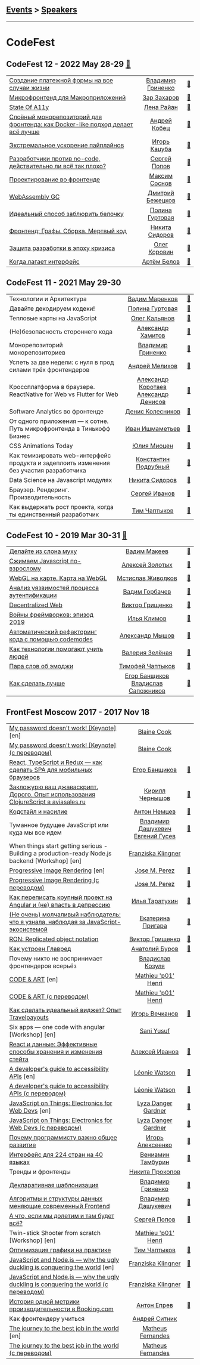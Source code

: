 ## [Events](../README.md) > [Speakers](../speakers.md)
---

# CodeFest

## CodeFest 12 - 2022 May 28-29 [:movie_camera:](https://www.youtube.com/playlist?list=PL8761XQAJnra2OI2zSXwiymJrCDqehhxG)
| | | |
| --- | :---: | --- |
| [Создание платежной формы на все случаи жизни](https://youtu.be/Qu6SHBgW9tE)  |  [Владимир Гриненко](../../speakers/Владимир%20Гриненко.md)  | [:notebook:](https://disk.yandex.ru/d/-qk1BPGpxItKhw)   |
| [Микрофронтенд для Макроприложений](https://youtu.be/Vr2EI6mJM-8?list=PL8761XQAJnra2OI2zSXwiymJrCDqehhxG)  |  [Зар Захаров](../../speakers/Зар%20Захаров.md)  | [:notebook:](https://disk.yandex.ru/d/Zt-GjT5avEfmsg)   |
| [State Of A11y](https://youtu.be/Pnsg1uobLYc)  |  [Лена Райан](../../speakers/Лена%20Райан.md)  | [:notebook:](https://disk.yandex.ru/d/meon1ysSm1zLAQ)   |
| [Слоёный монорепозиторий для фронтенда: как Docker-like подход делает всё лучше](https://youtu.be/tpoZP---L7k)  |  [Андрей Кобец](../../speakers/Андрей%20Кобец.md)  | [:notebook:](https://disk.yandex.ru/i/_E19EMpeF7-K_A)   |
| [Экстремальное ускорение пайплайнов](https://youtu.be/j0OhmZeAoKQ)  |  [Игорь Кацуба](../../speakers/Игорь%20Кацуба.md)  | [:notebook:](https://disk.yandex.ru/d/Xwc1BMeSLGHNHA)   |
| [Разработчики против no-code, действительно ли всё так плохо?](https://youtu.be/j8vlEfacv8U)  |  [Сергей Попов](../../speakers/Сергей%20Попов.md)  | [:notebook:](https://disk.yandex.ru/i/e671g88VSz9aIg)   |
| [Проектирование во фронтенде](https://youtu.be/MGL-v1EVcZI)  |  [Максим Соснов](../../speakers/Максим%20Соснов.md)  | [:notebook:](https://disk.yandex.ru/d/cWaufpLKr7fSLg)   |
| [WebAssembly GC](https://youtu.be/EYe_fESV3KY)  |  [Дмитрий Бежецков](../../speakers/Дмитрий%20Бежецков.md)  | [:notebook:](https://disk.yandex.ru/i/MOxbflpttQdVow)   |
| [Идеальный способ заблюрить белочку](https://youtu.be/Y9aux_0AZZA)  |  [Полина Гуртовая](../../speakers/Полина%20Гуртовая.md)  | [:notebook:](https://disk.yandex.ru/d/oZ42dWdM3mRh4A)   |
| [Фронтенд: Графы. Сборка. Мертвый код](https://youtu.be/YxTo8-kiX8c)  |  [Никита Сидоров](../../speakers/Никита%20Сидоров.md)  | [:notebook:](https://disk.yandex.ru/d/G92WiQs51_a6JQ)   |
| [Защита разработки в эпоху кризиса](https://youtu.be/_8dbwhhxhiE)  |  [Олег Коровин](../../speakers/Олег%20Коровин.md)  | [:notebook:](https://disk.yandex.ru/d/whiH1qUoVQ2jnA)   |
| [Когда лагает интерфейс](https://youtu.be/6H7R7g8aLBo)  |  [Артём Белов](../../speakers/Артём%20Белов.md)  | [:notebook:](https://disk.yandex.ru/i/oNw-NCL0cgFbzg)   |
## CodeFest 11 - 2021 May 29-30 
| | | |
| --- | :---: | --- |
| Технологии и Архитектура  |  [Вадим Маренков](../../speakers/Вадим%20Маренков.md)  | [:notebook:](https://disk.yandex.ru/i/r2iE8bezrA3Q8w)   |
| Давайте декодируем кодеки!  |  [Полина Гуртовая](../../speakers/Полина%20Гуртовая.md)  | [:notebook:](https://disk.yandex.ru/d/zOyljBzUM3DpXA)   |
| Тепловые карты на JavaScript  |  [Олег Кальянов](../../speakers/Олег%20Кальянов.md)  | [:notebook:](https://disk.yandex.ru/i/A0Y3JhGMK32csg)   |
| (Не)безопасность стороннего кода  |  [Александр Хамитов](../../speakers/Александр%20Хамитов.md)  | [:notebook:](https://disk.yandex.ru/i/voSuySLeXE_hfg)   |
| Монорепозиторий монорепозиториев  |  [Владимир Гриненко](../../speakers/Владимир%20Гриненко.md)  | [:notebook:](https://disk.yandex.ru/d/QWFzl3znuXBd9w)   |
| Успеть за две недели: с нуля в прод силами трёх фронтендеров  |  [Андрей Мелихов](../../speakers/Андрей%20Мелихов.md)  | [:notebook:](https://disk.yandex.ru/d/Q4PUeI6qcVqYRA)   |
| Кроссплатформа в браузере. ReactNative for Web vs Flutter for Web  |  [Александр Коротаев](../../speakers/Александр%20Коротаев.md)  [Александр Денисов](../../speakers/Александр%20Денисов.md)  | [:notebook:](https://disk.yandex.ru/d/_gzxa97IqxTagw)   |
| Software Analytics во фронтенде  |  [Денис Колесников](../../speakers/Денис%20Колесников.md)  | [:notebook:](https://disk.yandex.ru/i/VoHIuMNz9ul1OA)   |
| От одного приложения — к сотне. Путь микрофронтенда в Тинькофф Бизнес  |  [Иван Ишмаметьев](../../speakers/Иван%20Ишмаметьев.md)  | [:notebook:](https://disk.yandex.ru/i/1lJiMz0IqI2nvw)   |
| CSS Animations Today  |  [Юлия Миоцен](../../speakers/Юлия%20Миоцен.md)  | [:notebook:](https://disk.yandex.ru/i/sEPik5hikciq0A)   |
| Как темизировать web-интерфейс продукта и задеплоить изменения без участия разработчика  |  [Константин Подрубный](../../speakers/Константин%20Подрубный.md)  | [:notebook:](https://disk.yandex.ru/i/tvudb8XNmqeKkQ)   |
| Data Science на Javascript модулях  |  [Никита Сидоров](../../speakers/Никита%20Сидоров.md)  | [:notebook:](https://disk.yandex.ru/d/2RDQXw6a6yWQhg)   |
| Браузер. Рендеринг. Производительность  |  [Сергей Иванов](../../speakers/Сергей%20Иванов.md)  | [:notebook:](https://disk.yandex.ru/i/4oqmmU6hTVOTWg)   |
| Как выдержать рост проекта, когда ты единственный разработчик  |  [Тим Чаптыков](../../speakers/Тим%20Чаптыков.md)  | [:notebook:](https://disk.yandex.ru/d/VuYZA0MWWLr9Lg)   |
## CodeFest 10 - 2019 Mar 30-31 [:movie_camera:](https://www.youtube.com/playlist?list=PL8761XQAJnrZZ2IB-VIvbuCpQxp890Gns)
| | | |
| --- | :---: | --- |
| [Делайте из слона муху](https://youtu.be/3xxaVa2QMP0)  |  [Вадим Макеев](../../speakers/Вадим%20Макеев.md)  | [:notebook:](https://speakerdeck.com/codefest/codefest-2019-vadim-makieiev-html-academy-dielaitie-iz-slona-mukhu)   |
| [Сжимаем Javascript по-взрослому](https://youtu.be/feptFoey_bU)  |  [Алексей Золотых](../../speakers/Алексей%20Золотых.md)  | [:notebook:](https://speakerdeck.com/codefest/codefest-2019-alieksiei-zolotykh-infobip-szhimaiem-javascript-po-vzroslomu)   |
| [WebGL на карте. Карта на WebGL](https://youtu.be/57ghglfohmk)  |  [Мстислав Живодков](../../speakers/Мстислав%20Живодков.md)  | [:notebook:](https://speakerdeck.com/codefest/codefest-2019-mstislav-zhivodkov-2gis-webgl-na-kartie-karta-na-webgl)   |
| [Анализ уязвимостей процесса аутентификации](https://youtu.be/__-NRORYk2s)  |  [Вадим Горбачев](../../speakers/Вадим%20Горбачев.md)  | [:notebook:](https://speakerdeck.com/codefest/codefest-2019-vadim-gorbachiev-openway-analiz-uiazvimostiei-protsiessa-autientifikatsii)   |
| [Decentralized Web](https://youtu.be/CrH-bhk2G68)  |  [Виктор Грищенко](../../speakers/Виктор%20Грищенко.md)  | [:notebook:](https://speakerdeck.com/codefest/codefest-2019-viktor-grishchienko-decentralized-web)   |
| [Войны фреймворков: эпизод 2019](https://youtu.be/BbQgYGWP0tI)  |  [Илья Климов](../../speakers/Илья%20Климов.md)  | [:notebook:](https://speakerdeck.com/codefest/codefest-2019-il-ia-klimov-gitlab-voiny-frieimvorkov-epizod-2019)   |
| [Автоматический рефакторинг кода с помощью codemodes](https://youtu.be/mEOc436lbUw)  |  [Александр Мышов](../../speakers/Александр%20Мышов.md)  | [:notebook:](https://speakerdeck.com/codefest/codefest-2019-alieksandr-myshov-iandieks-avtomatichieskii-riefaktoringh-koda-s-pomoshch-iu-codemodes)   |
| [Как технологии помогают учить людей](https://youtu.be/7V35KQHRoGs)  |  [Валерия Зелёная](../../speakers/Валерия%20Зелёная.md)  | [:notebook:](https://speakerdeck.com/codefest/codefest-2019-valieriia-zielionaia-html-academy-kak-tiekhnologhii-pomoghaiut-uchit-liudiei)   |
| [Пара слов об эмоджи](https://youtu.be/Y13CtEcjCF4)  |  [Тимофей Чаптыков](../../speakers/Тимофей%20Чаптыков.md)  | [:notebook:](https://speakerdeck.com/codefest/codefest-2019-timofiei-chaptykov-vkontaktie-para-slov-ob-emodzhi)   |
| [Как сделать лучше](https://youtu.be/8R2vliBijiY)  |  [Егор Банщиков](../../speakers/Егор%20Банщиков.md)  [Владислав Сапожников](../../speakers/Владислав%20Сапожников.md)  | [:notebook:](https://speakerdeck.com/codefest/codefest-2019-ieghor-banshchikov-vladislav-sapozhnikov-2gis-kak-sdielat-luchshie)   |
## FrontFest Moscow 2017 - 2017 Nov 18 
| | | |
| --- | :---: | --- |
| [My password doesn&#39;t work! [Keynote]](https://youtu.be/w_earklcNAY) [en] |  [Blaine Cook](../../speakers/Blaine%20Cook.md)  |    |
| [My password doesn&#39;t work! [Keynote] (с переводом)](https://youtu.be/R27XeMIVbms)  |  [Blaine Cook](../../speakers/Blaine%20Cook.md)  |    |
| [React, TypeScript и Redux — как сделать SPA для мобильных браузеров](https://youtu.be/aURhA1Ckykc)  |  [Егор Банщиков](../../speakers/Егор%20Банщиков.md)  | [:notebook:](https://speakerdeck.com/frontfest/ieghor-banshchikov)   |
| [Закложурю ваш джаваскрипт. Дорого. Опыт использования ClojureScript в aviasales.ru](https://youtu.be/AWH3JF9Klsg)  |  [Кирилл Чернышов](../../speakers/Кирилл%20Чернышов.md)  | [:notebook:](https://speakerdeck.com/frontfest/kirill-chiernyshiev)   |
| [Кодстайл и насилие](https://youtu.be/HZF3XRNOpGo)  |  [Антон Немцев](../../speakers/Антон%20Немцев.md)  | [:notebook:](https://silentimp.github.io/codeStyleAndViolenceRu)   |
| Туманное будущее JavaScript или куда мы все идем  |  [Владимир Дашукевич](../../speakers/Владимир%20Дашукевич.md)  [Евгений Гусев](../../speakers/Евгений%20Гусев.md)  | [:notebook:](https://speakerdeck.com/frontfest/vladimir-dashukievich-kvartirnik)   |
| When things start getting serious - Building a production-ready Node.js backend [Workshop] [en] |  [Franziska Klingner](../../speakers/Franziska%20Klingner.md)  |    |
| [Progressive Image Rendering](https://www.youtube.com/watch?v=rmq1iEKsmBc) [en] |  [Jose M. Perez](../../speakers/Jose%20M.%20Perez.md)  | [:notebook:](https://speakerdeck.com/frontfest/jose-m-perez)   |
| [Progressive Image Rendering (с переводом)](https://youtu.be/xxh6mk60RDo)  |  [Jose M. Perez](../../speakers/Jose%20M.%20Perez.md)  | [:notebook:](https://speakerdeck.com/frontfest/jose-m-perez)   |
| [Как переписать крупный проект на Angular и (не) впасть в депрессию](https://youtu.be/9NYeqai1z7Q)  |  [Илья Таратухин](../../speakers/Илья%20Таратухин.md)  | [:notebook:](https://ilfa.github.io/angular_mistakes)   |
| [(Не очень) молчаливый наблюдатель: что я узнала, наблюдая за JavaScript-экосистемой](https://youtu.be/1fDrqaaXekA)  |  [Екатерина Пригара](../../speakers/Екатерина%20Пригара.md)  | [:notebook:](https://speakerdeck.com/frontfest/iekatierina-prighara)   |
| [RON: Replicated object notation](https://youtu.be/QFWZlfSChoY)  |  [Виктор Грищенко](../../speakers/Виктор%20Грищенко.md)  | [:notebook:](https://speakerdeck.com/frontfest/viktor-grishchienko)   |
| [Как устроен Главред](https://youtu.be/HTzoQBPltY8)  |  [Анатолий Буров](../../speakers/Анатолий%20Буров.md)  | [:notebook:](https://speakerdeck.com/frontfest/anatolii-burov)   |
| Почему никто не воспринимает фронтендеров всерьёз  |  [Владислав Козуля](../../speakers/Владислав%20Козуля.md)  |    |
| [CODE &amp; ART](https://youtu.be/ukrsIDd-4us) [en] |  [Mathieu &#39;p01&#39; Henri](../../speakers/Mathieu%20'p01'%20Henri.md)  |    |
| [CODE &amp; ART (с переводом)](https://youtu.be/SMAadnnxqzo)  |  [Mathieu &#39;p01&#39; Henri](../../speakers/Mathieu%20'p01'%20Henri.md)  |    |
| [Как сделать идеальный виджет? Опыт Travelpayouts](https://youtu.be/1Y-xHRItboE)  |  [Игорь Вечканов](../../speakers/Игорь%20Вечканов.md)  | [:notebook:](https://speakerdeck.com/frontfest/ighor-viechkanov)   |
| Six apps — one code with angular [Workshop] [en] |  [Sani Yusuf](../../speakers/Sani%20Yusuf.md)  |    |
| [React и данные: Эффективные способы хранения и изменения стейта](https://youtu.be/6m950Hqr_eI)  |  [Алексей Иванов](../../speakers/Алексей%20Иванов.md)  | [:notebook:](https://speakerdeck.com/frontfest/alieksiei-ivanov)   |
| [A developer&#39;s guide to accessibility APIs](https://youtu.be/KBMUoA3OEYY) [en] |  [Léonie Watson](../../speakers/Léonie%20Watson.md)  | [:notebook:](https://speakerdeck.com/frontfest/leonie-watson)   |
| [A developer&#39;s guide to accessibility APIs (с переводом)](https://www.youtube.com/watch?v=k7Uty2M7y1k)  |  [Léonie Watson](../../speakers/Léonie%20Watson.md)  | [:notebook:](https://speakerdeck.com/frontfest/leonie-watson)   |
| [JavaScript on Things: Electronics for Web Devs](https://youtu.be/oF04gztJP2g) [en] |  [Lyza Danger Gardner](../../speakers/Lyza%20Danger%20Gardner.md)  | [:notebook:](https://speakerdeck.com/frontfest/lyza-danger-gardner)   |
| [JavaScript on Things: Electronics for Web Devs (с переводом)](https://youtu.be/xjjs5Sxb_mg)  |  [Lyza Danger Gardner](../../speakers/Lyza%20Danger%20Gardner.md)  | [:notebook:](https://speakerdeck.com/frontfest/lyza-danger-gardner)   |
| [Почему программисту важно общее развитие](https://www.youtube.com/watch?v=_dixWLGxUF4)  |  [Игорь Алексеенко](../../speakers/Игорь%20Алексеенко.md)  | [:notebook:](https://speakerdeck.com/frontfest/ighor-alieksieienko)   |
| [Интерфейс для 224 стран на 40 языках](https://youtu.be/zHzz-S6lyFY)  |  [Вениамин Тамбурин](../../speakers/Вениамин%20Тамбурин.md)  | [:notebook:](https://speakerdeck.com/frontfest/vieniamin-tamburin)   |
| Тренды и фронтенды  |  [Никита Прокопов](../../speakers/Никита%20Прокопов.md)  |    |
| [Декларативная шаблонизация](https://youtu.be/eFXkgRMynbA)  |  [Владимир Гриненко](../../speakers/Владимир%20Гриненко.md)  | [:notebook:](https://speakerdeck.com/frontfest/vladimir-grinienko)   |
| [Алгоритмы и структуры данных меняющие современный Frontend](https://youtu.be/nocJsLFPjNk)  |  [Владимир Дашукевич](../../speakers/Владимир%20Дашукевич.md)  | [:notebook:](https://speakerdeck.com/frontfest/vladimir-dashukievich)   |
| [А что, если мы долетим и там будет всё?](https://youtu.be/GA8GraN1I0I)  |  [Сергей Попов](../../speakers/Сергей%20Попов.md)  | [:notebook:](https://speakerdeck.com/frontfest/sierghiei-popov)   |
| Twin-stick Shooter from scratch [Workshop] [en] |  [Mathieu &#39;p01&#39; Henri](../../speakers/Mathieu%20'p01'%20Henri.md)  |    |
| [Оптимизация графики на практике](https://youtu.be/wexOXAflVX0)  |  [Тим Чаптыков](../../speakers/Тим%20Чаптыков.md)  | [:notebook:](https://speakerdeck.com/frontfest/tim-chaptykov)   |
| [JavaScript and Node.js — why the ugly duckling is conquering the world](https://youtu.be/Ov-DhH7U7NE) [en] |  [Franziska Klingner](../../speakers/Franziska%20Klingner.md)  | [:notebook:](https://speakerdeck.com/frontfest/franziska-klingner)   |
| [JavaScript and Node.js — why the ugly duckling is conquering the world (с переводом)](https://youtu.be/qlTnsYvIbJo)  |  [Franziska Klingner](../../speakers/Franziska%20Klingner.md)  | [:notebook:](https://speakerdeck.com/frontfest/franziska-klingner)   |
| [История одной метрики производительности в Booking.com](https://youtu.be/FqBzZ5jHsYw)  |  [Антон Епрев](../../speakers/Антон%20Епрев.md)  | [:notebook:](https://speakerdeck.com/frontfest/anton-iepriev)   |
| Как фронтендеру учиться  |  [Андрей Ситник](../../speakers/Андрей%20Ситник.md)  |    |
| [The journey to the best job in the world](https://www.youtube.com/watch?v=e-dl8RpzTbg) [en] |  [Matheus Fernandes](../../speakers/Matheus%20Fernandes.md)  |    |
| [The journey to the best job in the world (с переводом)](https://youtu.be/6KUpgZ4FJ24)  |  [Matheus Fernandes](../../speakers/Matheus%20Fernandes.md)  |    |
